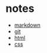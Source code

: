 # notes

* [markdown](the-odin-project/00-markdown.md)
* [git](the-odin-project/01-git.md)
* [html](the-odin-project/02-html.md)
* [css](the-odin-project/03-css.md)